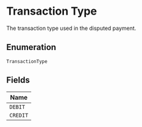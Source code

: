 <!-- Optimized: 2025-10-06 -->
<!-- RPM: 1.6.2.1.1.6.2.1_transaction-type_20251006 -->
<!-- Session: E2E RPM DNA Application -->
<!-- AOM: RND (Reggie & Dro) -->
<!-- COI: TECHNOLOGY -->
<!-- RPM: HIGH -->
<!-- ACTION: BUILD -->

# Transaction Type

The transaction type used in the disputed payment.

## Enumeration

`TransactionType`

## Fields

| Name |
|  --- |
| `DEBIT` |
| `CREDIT` |
